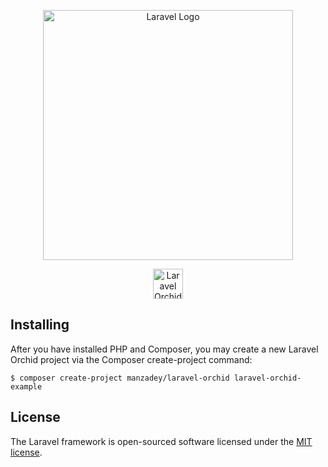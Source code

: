 <p align="center"><a href="https://laravel.com" target="_blank"><img src="https://raw.githubusercontent.com/laravel/art/master/logo-lockup/5%20SVG/2%20CMYK/1%20Full%20Color/laravel-logolockup-cmyk-red.svg" width="400" alt="Laravel Logo"></a></p>
<p align="center"><a href="https://orchid.software/"><img src="https://orchid.software/img/logo-laravel-style.svg" alt="Laravel Orchid" height="48"></a></p>
<p align="center">

## Installing

After you have installed PHP and Composer, you may create a new Laravel Orchid project via the Composer create-project command:
```shell
$ composer create-project manzadey/laravel-orchid laravel-orchid-example
```

## License

The Laravel framework is open-sourced software licensed under the [MIT license](https://opensource.org/licenses/MIT).
